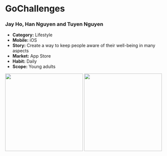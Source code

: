 # GoChallenges
### Jay Ho, Han Nguyen and Tuyen Nguyen

- **Category:** Lifestyle
- **Mobile:** iOS
- **Story:** Create a way to keep people aware of their well-being in many aspects
- **Market:** App Store
- **Habit:** Daily
- **Scope:** Young adults

<img src="http://g.recordit.co/iml8bavkrq.gif" width=250>
<img src="http://g.recordit.co/40IoSO7UOo.gif" width=250>
